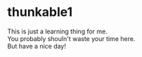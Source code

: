 # thunkable1

This is just a learning thing for me.<BR>
You probably shouln't waste your time here.<BR>
But have a nice day!
